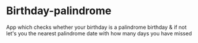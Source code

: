 # Birthday-palindrome
 App which checks whether your birthday is a palindrome birthday & if not let's you the nearest palindrome date with how many days you have missed
